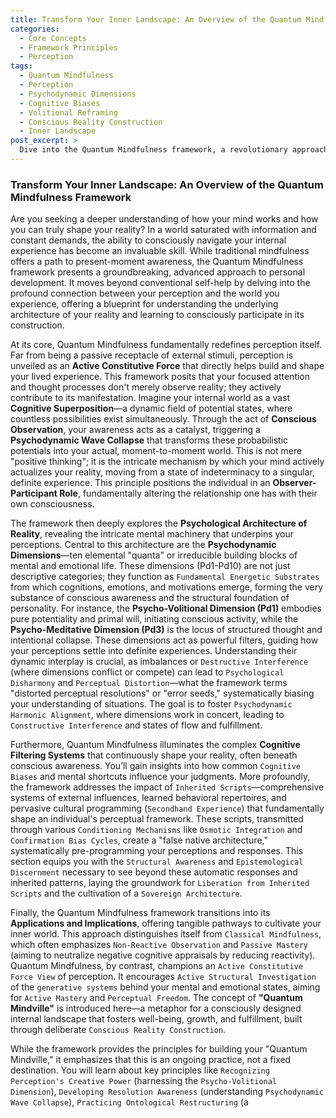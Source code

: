 ```yaml
---
title: Transform Your Inner Landscape: An Overview of the Quantum Mindfulness Framework
categories:
  - Core Concepts
  - Framework Principles
  - Perception
tags:
  - Quantum Mindfulness
  - Perception
  - Psychodynamic Dimensions
  - Cognitive Biases
  - Volitional Reframing
  - Conscious Reality Construction
  - Inner Landscape
post_excerpt: >
  Dive into the Quantum Mindfulness framework, a revolutionary approach that redefines perception as an active, creative force shaping your experienced reality. This post explores the intricate Psychodynamic Dimensions that filter your world, the cognitive systems that bias your views, and practical applications for consciously constructing a fulfilling "Quantum Mindville." Discover how to move beyond passive observation to actively master your inner landscape.
---
```

### Transform Your Inner Landscape: An Overview of the Quantum Mindfulness Framework

Are you seeking a deeper understanding of how your mind works and how you can truly shape your reality? In a world saturated with information and constant demands, the ability to consciously navigate your internal experience has become an invaluable skill. While traditional mindfulness offers a path to present-moment awareness, the Quantum Mindfulness framework presents a groundbreaking, advanced approach to personal development. It moves beyond conventional self-help by delving into the profound connection between your perception and the world you experience, offering a blueprint for understanding the underlying architecture of your reality and learning to consciously participate in its construction.

At its core, Quantum Mindfulness fundamentally redefines perception itself. Far from being a passive receptacle of external stimuli, perception is unveiled as an **Active Constitutive Force** that directly helps build and shape your lived experience. This framework posits that your focused attention and thought processes don't merely observe reality; they actively contribute to its manifestation. Imagine your internal world as a vast **Cognitive Superposition**—a dynamic field of potential states, where countless possibilities exist simultaneously. Through the act of **Conscious Observation**, your awareness acts as a catalyst, triggering a **Psychodynamic Wave Collapse** that transforms these probabilistic potentials into your actual, moment-to-moment world. This is not mere "positive thinking"; it is the intricate mechanism by which your mind actively actualizes your reality, moving from a state of indeterminacy to a singular, definite experience. This principle positions the individual in an **Observer-Participant Role**, fundamentally altering the relationship one has with their own consciousness.

The framework then deeply explores the **Psychological Architecture of Reality**, revealing the intricate mental machinery that underpins your perceptions. Central to this architecture are the **Psychodynamic Dimensions**—ten elemental "quanta" or irreducible building blocks of mental and emotional life. These dimensions (Pd1-Pd10) are not just descriptive categories; they function as `Fundamental Energetic Substrates` from which cognitions, emotions, and motivations emerge, forming the very substance of conscious awareness and the structural foundation of personality. For instance, the **Psycho-Volitional Dimension (Pd1)** embodies pure potentiality and primal will, initiating conscious activity, while the **Psycho-Meditative Dimension (Pd3)** is the locus of structured thought and intentional collapse. These dimensions act as powerful filters, guiding how your perceptions settle into definite experiences. Understanding their dynamic interplay is crucial, as imbalances or `Destructive Interference` (where dimensions conflict or compete) can lead to `Psychological Disharmony` and `Perceptual Distortion`—what the framework terms "distorted perceptual resolutions" or "error seeds," systematically biasing your understanding of situations. The goal is to foster `Psychodynamic Harmonic Alignment`, where dimensions work in concert, leading to `Constructive Interference` and states of flow and fulfillment.

Furthermore, Quantum Mindfulness illuminates the complex **Cognitive Filtering Systems** that continuously shape your reality, often beneath conscious awareness. You’ll gain insights into how common `Cognitive Biases` and mental shortcuts influence your judgments. More profoundly, the framework addresses the impact of `Inherited Scripts`—comprehensive systems of external influences, learned behavioral repertoires, and pervasive cultural programming (`Secondhand Experience`) that fundamentally shape an individual's perceptual framework. These scripts, transmitted through various `Conditioning Mechanisms` like `Osmotic Integration` and `Confirmation Bias Cycles`, create a "false native architecture," systematically pre-programming your perceptions and responses. This section equips you with the `Structural Awareness` and `Epistemological Discernment` necessary to see beyond these automatic responses and inherited patterns, laying the groundwork for `Liberation from Inherited Scripts` and the cultivation of a `Sovereign Architecture`.

Finally, the Quantum Mindfulness framework transitions into its **Applications and Implications**, offering tangible pathways to cultivate your inner world. This approach distinguishes itself from `Classical Mindfulness`, which often emphasizes `Non-Reactive Observation` and `Passive Mastery` (aiming to neutralize negative cognitive appraisals by reducing reactivity). Quantum Mindfulness, by contrast, champions an `Active Constitutive Force View` of perception. It encourages `Active Structural Investigation` of the `generative systems` behind your mental and emotional states, aiming for `Active Mastery` and `Perceptual Freedom`. The concept of **"Quantum Mindville"** is introduced here—a metaphor for a consciously designed internal landscape that fosters well-being, growth, and fulfillment, built through deliberate `Conscious Reality Construction`.

While the framework provides the principles for building your "Quantum Mindville," it emphasizes that this is an ongoing practice, not a fixed destination. You will learn about key principles like `Recognizing Perception's Creative Power` (harnessing the `Psycho-Volitional Dimension`), `Developing Resolution Awareness` (understanding `Psychodynamic Wave Collapse`), `Practicing Ontological Restructuring` (a